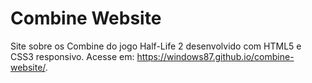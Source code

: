 # Combine Website
Site sobre os Combine do jogo Half-Life 2 desenvolvido com HTML5 e CSS3 responsivo.
Acesse em: https://windows87.github.io/combine-website/.
